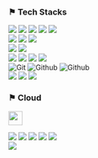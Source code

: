 <!-- <img src="https://github-readme-stats.vercel.app/api?username=devlkhkr&theme=tokyonight&show_icons=true" width="45%"/> -->
<!-- [![Top Langs](https://github-readme-stats.vercel.app/api/top-langs/?username=devlkhkr)](https://github.com/anuraghazra/github-readme-stats) -->

### &#9873; Tech Stacks
<span><a href="https://www.typescriptlang.org/"><img src="https://img.shields.io/badge/TypeScript-007ACC?style=for-the-badge&logo=typescript&logoColor=white"></a></span>
<span><a href="https://ko.reactjs.org/"><img src="https://img.shields.io/badge/-React-23F7DF1E?style=for-the-badge&logo=React&logoColor=white&color=61DAFB"></a></span>
<span><a href="https://nextjs.org/"><img src="https://img.shields.io/badge/-Next.js-23F7DF1E?style=for-the-badge&logo=Next.js&logoColor=white&color=000000"></a></span>
<span><a href="https://ko.redux.js.org/introduction/getting-started/"><img src="https://img.shields.io/badge/-Redux-23F7DF1E?style=for-the-badge&logo=Redux&logoColor=white&color=764abc"></a></span>
<span><a href="https://recoiljs.org/ko/"><img src="https://img.shields.io/badge/-Recoil-23F7DF1E?style=for-the-badge&logo=Recoil&logoColor=white&color=3578e5"></a></span>
<br />
<span><a href="https://vuejs.org/"><img src="https://img.shields.io/badge/-Vue3-42b883?style=for-the-badge&logo=vue.js&logoColor=white&color=42b883"></a></span>
<span><a href="https://quasar.dev/"><img src="https://img.shields.io/badge/-Quasar-42b883?style=for-the-badge&logo=Quasar&logoColor=white&color=00b4ff"></a></span>
<span><a href="https://www.electronjs.org/"><img src="https://img.shields.io/badge/-electron-42b883?style=for-the-badge&logo=electron&logoColor=white&color=262a37"></a></span>
<br />
<span><a href="https://sass-lang.com/"><img src="https://img.shields.io/badge/-Sass-23F7DF1E?style=for-the-badge&logo=Sass&logoColor=white&color=cd6699"></a></span>
<span><a href="https://styled-components.com/"><img src="https://img.shields.io/badge/-styledComponents-23F7DF1E?style=for-the-badge&logo=styledComponents&logoColor=white&color=f77f02"></a></span>
<br />
<span><img src="https://img.shields.io/badge/-Node.js-23F7DF1E?style=for-the-badge&logo=Node.js&logoColor=white&color=339933"></span>
<span><img src="https://img.shields.io/badge/-NestJS-E0234E?style=for-the-badge&logo=NestJS&logoColor=white&color=E0234E"></span>
<span><img src="https://img.shields.io/badge/-MySQL-23F7DF1E?style=for-the-badge&logo=MySQL&logoColor=white&color=4479A1"></span>
<span><a href="https://typeorm.io/"><img src="https://img.shields.io/badge/-TypeORM-E83524?style=for-the-badge&logo=TypeORM&logoColor=white&color=E83524"></a></span>
<br />
<span>![Git](https://img.shields.io/badge/Git-F05032?style=for-the-badge&logo=Git&logoColor=white)</span>
<span>![Github](https://img.shields.io/badge/GitHub-181717?style=for-the-badge&logo=GitHub&logoColor=white)</span>
<span>![Github](https://img.shields.io/badge/GitFlow-181717?style=for-the-badge&logo=GitFlow&logoColor=white)</span>
<br />
<span><img src="https://img.shields.io/badge/-springboot-23F7DF1E?style=for-the-badge&logo=springboot&logoColor=white&color=6bae40"></span>
<span><img src="https://img.shields.io/badge/-JAVA-23F7DF1E?style=for-the-badge&logo=java&logoColor=white&color=38220f"></span>
<span><img src="https://img.shields.io/badge/-JSP-23F7DF1E?style=for-the-badge&logo=jsp&logoColor=white&color=181717"></span>

### &#9873; Cloud
<span><a href="https://aws.amazon.com/ko/"><img src="https://cdn.icon-icons.com/icons2/2407/PNG/512/aws_icon_146074.png" height="28" /></a></span>

<span><a href="https://aws.amazon.com/ko/rds/"><img src="https://img.shields.io/badge/RDS-333333?style=for-the-badge&logo=aws&logoColor=white"></a></span>
<span><a href="https://aws.amazon.com/ko/pm/ec2"><img src="https://img.shields.io/badge/EC2-333333?style=for-the-badge&logo=aws&logoColor=white"></a></span>
<span><a href="https://aws.amazon.com/ko/s3"><img src="https://img.shields.io/badge/S3-333333?style=for-the-badge&logo=aws&logoColor=white"></a></span>
<span><a href="https://aws.amazon.com/ko/amplify"><img src="https://img.shields.io/badge/Amplify-333333?style=for-the-badge&logo=aws&logoColor=white"></a></span>
<span><a href="https://aws.amazon.com/ko/iam/"><img src="https://img.shields.io/badge/IAM-333333?style=for-the-badge&logo=aws&logoColor=white"></a></span>
<br />
<span><a href="https://vercel.com/"><img src="https://img.shields.io/badge/-Vercel-23F7DF1E?style=for-the-badge&logo=Vercel&logoColor=white&color=000000"></a></span>
<!--<span><a href="https://www.checklyhq.com/"><img src="https://img.shields.io/badge/ChecklyHq-333333?style=for-the-badge&logo=ChecklyHq&logoColor=white"></a></span> -->

<!-- ![](https://github-profile-summary-cards.vercel.app/api/cards/profile-details?username=devlkhkr&theme=github_dark) -->

<!-- <div> -->
<!--   <img src="https://github-readme-stats.vercel.app/api/top-langs/?username=devlkhkr&exclude_repo=devlkhkr.github.io&layout=compact&theme=tokyonight" width="45%" /> -->
<!--   <img src="https://github-readme-stats.vercel.app/api?username=devlkhkr&theme=tokyonight&show_icons=true" width="45%"/> -->
<!-- </div> -->

<!-- ![Ashutosh's github activity graph](https://github-readme-activity-graph.cyclic.app/graph?username=devlkhkr&theme=github-compact) -->


<!--
**devlkhkr/devlkhkr** is a ✨ _special_ ✨ repository because its `README.md` (this file) appears on your GitHub profile.

Here are some ideas to get you started:

- 🔭 I’m currently working on ...
- 🌱 I’m currently learning ...
- 👯 I’m looking to collaborate on ...
- 🤔 I’m looking for help with ...
- 💬 Ask me about ...
- 📫 How to reach me: ...
- 😄 Pronouns: ...
- ⚡ Fun fact: ...
-->
 

